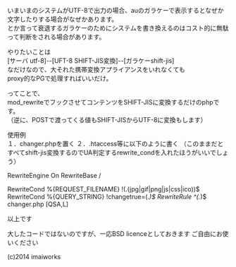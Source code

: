 いまいまのシステムがUTF-8で出力の場合、auのガラケーで表示するとなぜか文字したりする場合がなぜかあります。  
とか言って衰退するガラケーのためにシステムを書き換えるのはコスト的に無駄って判断をされる場合があります。  
  
やりたいことは  
[サーバ utf-8]--[UFT-8 SHIFT-JIS変換]--[ガラケーshift-jis]  
なだけなので、大それた携帯変換アプライアンスをいれなくても  
proxy的なPGで処理すればいいだけ。  
  
ってことで、  
mod_rewriteでフックさせてコンテンツをSHIFT-JISに変換するだけのphpです。  
（逆に、POSTで渡ってくる値もSHIFT-JISからUTF-8に変換もします）  
  
  
使用例  
１．changer.phpを置く
２．.htaccess等に以下のように書く
  （このままだとすべてshift-jis変換するのでUA判定するrewrite_condを入れたほうがいいでしょう）
  
<IfModule mod_rewrite.c>  
RewriteEngine On  
RewriteBase /  

RewriteCond %{REQUEST_FILENAME} !(.(jpg|gif|png|js|css|ico))$
RewriteCond %{QUERY_STRING}     !changetrue=(.*)$
RewriteRule ^(.*)$ changer.php [QSA,L]

</IfModule>

以上です

大したコードではないのですが、一応BSD licenceとしておきます
ご自由にお使いください

(c)2014 imaiworks

